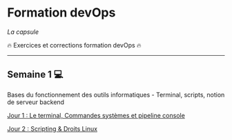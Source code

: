 # Formation devOps
_La capsule_

:fire: Exercices et corrections formation devOps :fire:

---
## Semaine 1 :computer: 

Bases du fonctionnement des outils informatiques - Terminal, scripts, notion de serveur backend 

[Jour 1 : Le terminal, Commandes systèmes et pipeline console](jour1/)

[Jour 2 : Scripting & Droits Linux](jour2/)
